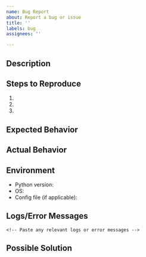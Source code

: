 ```yaml
---
name: Bug Report
about: Report a bug or issue
title: ''
labels: bug
assignees: ''

---
```


## Description
<!-- Clear description of the bug -->

## Steps to Reproduce
1. 
2. 
3. 

## Expected Behavior
<!-- What should happen -->

## Actual Behavior
<!-- What actually happens -->

## Environment
- Python version:
- OS:
- Config file (if applicable):

## Logs/Error Messages
```
<!-- Paste any relevant logs or error messages -->
```

## Possible Solution
<!-- Optional: Any ideas on how to fix -->
